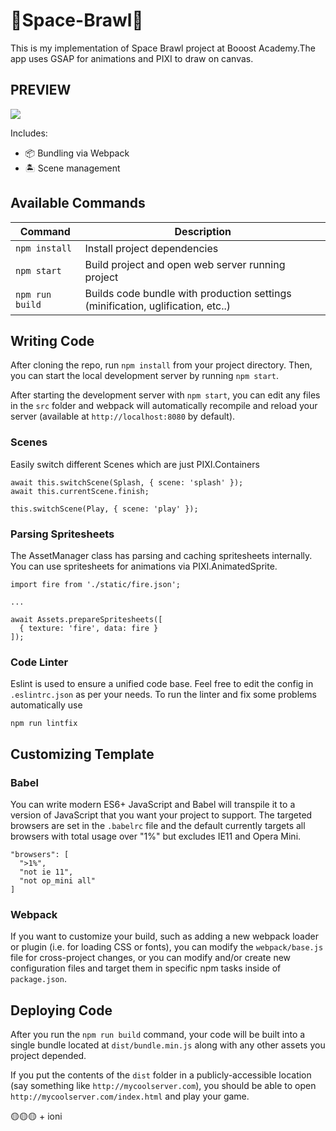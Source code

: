 # 🚀Space-Brawl🚀

This is my implementation of Space Brawl project at Booost Academy.The app uses GSAP for animations and PIXI to draw on canvas.

## PREVIEW

![](src/assets/preview.gif)

Includes:

- 📦 Bundling via Webpack
- 🏝 Scene management

## Available Commands

| Command         | Description                                                                     |
| --------------- | ------------------------------------------------------------------------------- |
| `npm install`   | Install project dependencies                                                    |
| `npm start`     | Build project and open web server running project                               |
| `npm run build` | Builds code bundle with production settings (minification, uglification, etc..) |

## Writing Code

After cloning the repo, run `npm install` from your project directory. Then, you can start the local development
server by running `npm start`.

After starting the development server with `npm start`, you can edit any files in the `src` folder
and webpack will automatically recompile and reload your server (available at `http://localhost:8080`
by default).

### Scenes

Easily switch different Scenes which are just PIXI.Containers

```
await this.switchScene(Splash, { scene: 'splash' });
await this.currentScene.finish;

this.switchScene(Play, { scene: 'play' });
```

### Parsing Spritesheets

The AssetManager class has parsing and caching spritesheets internally. You can use spritesheets for animations via PIXI.AnimatedSprite.

```
import fire from './static/fire.json';

...

await Assets.prepareSpritesheets([
  { texture: 'fire', data: fire }
]);
```

### Code Linter

Eslint is used to ensure a unified code base. Feel free to edit the config in `.eslintrc.json` as per your needs.
To run the linter and fix some problems automatically use

```
npm run lintfix
```

## Customizing Template

### Babel

You can write modern ES6+ JavaScript and Babel will transpile it to a version of JavaScript that you
want your project to support. The targeted browsers are set in the `.babelrc` file and the default currently
targets all browsers with total usage over "1%" but excludes IE11 and Opera Mini.

```
"browsers": [
  ">1%",
  "not ie 11",
  "not op_mini all"
]
```

### Webpack

If you want to customize your build, such as adding a new webpack loader or plugin (i.e. for loading CSS or fonts), you can
modify the `webpack/base.js` file for cross-project changes, or you can modify and/or create
new configuration files and target them in specific npm tasks inside of `package.json`.

## Deploying Code

After you run the `npm run build` command, your code will be built into a single bundle located at
`dist/bundle.min.js` along with any other assets you project depended.

If you put the contents of the `dist` folder in a publicly-accessible location (say something like `http://mycoolserver.com`),
you should be able to open `http://mycoolserver.com/index.html` and play your game.

🟡🟡🟡 + ioni
